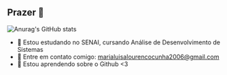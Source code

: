 ## Prazer 👋
![Anurag's GitHub stats](https://github-readme-stats.vercel.app/api?username=marialuisalourencocunha&show_icons=true&theme=merko)
- 🔭 Estou estudando no SENAI, cursando Análise de Desenvolvimento de Sistemas
- 🌱 Entre em contato comigo: marialuisalourencocunha2006@gmail.com
- 👯 Estou aprendendo sobre o Github
<3

